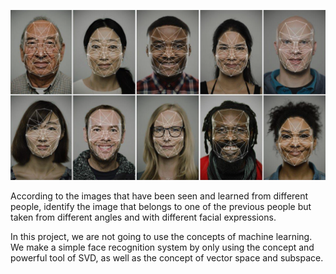 ![](./Image/img.png)

According to the images that have been seen and learned from different people, identify the image that belongs to one of the previous people but taken from different angles and with different facial expressions.

In this project, we are not going to use the concepts of machine learning.
We make a simple face recognition system by only using the concept and powerful tool of SVD, as well as the concept of vector space and subspace.